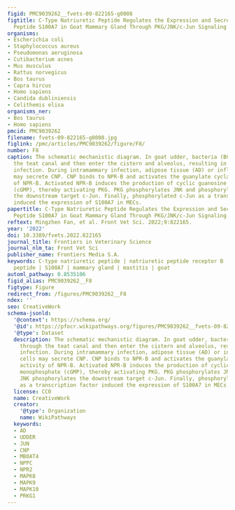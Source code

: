 ```yaml
---
figid: PMC9039262__fvets-09-822165-g0008
figtitle: C-Type Natriuretic Peptide Regulates the Expression and Secretion of Antibacterial
  Peptide S100A7 in Goat Mammary Gland Through PKG/JNK/c-Jun Signaling Pathway
organisms:
- Escherichia coli
- Staphylococcus aureus
- Pseudomonas aeruginosa
- Cutibacterium acnes
- Mus musculus
- Rattus norvegicus
- Bos taurus
- Capra hircus
- Homo sapiens
- Candida dubliniensis
- Celithemis elisa
organisms_ner:
- Bos taurus
- Homo sapiens
pmcid: PMC9039262
filename: fvets-09-822165-g0008.jpg
figlink: /pmc/articles/PMC9039262/figure/F8/
number: F8
caption: The schematic mechanistic diagram. In goat udder, bacteria (BC) pass through
  the teat canal and then enter the cistern and alveolus, resulting in intramammary
  infection. During intramammary infection, adipose tissue (AD) or inflammatory cells
  may secrete CNP. CNP binds to NPR-B and activates the guanylate cyclase activity
  of NPR-B. Activated NPR-B induces the production of cyclic guanosine monophosphate
  (cGMP), thereby activating PKG. PKG phosphorylates JNK and phosphorylated JNK phosphorylates
  the downstream target c-Jun. Finally, phosphorylated c-Jun as a transcription factor
  induced the expression of S100A7 in MECs.
papertitle: C-Type Natriuretic Peptide Regulates the Expression and Secretion of Antibacterial
  Peptide S100A7 in Goat Mammary Gland Through PKG/JNK/c-Jun Signaling Pathway.
reftext: Mingzhen Fan, et al. Front Vet Sci. 2022;9:822165.
year: '2022'
doi: 10.3389/fvets.2022.822165
journal_title: Frontiers in Veterinary Science
journal_nlm_ta: Front Vet Sci
publisher_name: Frontiers Media S.A.
keywords: C-type natriuretic peptide | natriuretic peptide receptor B | antibacterial
  peptide | S100A7 | mammary gland | mastitis | goat
automl_pathway: 0.8535106
figid_alias: PMC9039262__F8
figtype: Figure
redirect_from: /figures/PMC9039262__F8
ndex: ''
seo: CreativeWork
schema-jsonld:
  '@context': https://schema.org/
  '@id': https://pfocr.wikipathways.org/figures/PMC9039262__fvets-09-822165-g0008.html
  '@type': Dataset
  description: The schematic mechanistic diagram. In goat udder, bacteria (BC) pass
    through the teat canal and then enter the cistern and alveolus, resulting in intramammary
    infection. During intramammary infection, adipose tissue (AD) or inflammatory
    cells may secrete CNP. CNP binds to NPR-B and activates the guanylate cyclase
    activity of NPR-B. Activated NPR-B induces the production of cyclic guanosine
    monophosphate (cGMP), thereby activating PKG. PKG phosphorylates JNK and phosphorylated
    JNK phosphorylates the downstream target c-Jun. Finally, phosphorylated c-Jun
    as a transcription factor induced the expression of S100A7 in MECs.
  license: CC0
  name: CreativeWork
  creator:
    '@type': Organization
    name: WikiPathways
  keywords:
  - AD
  - UDDER
  - JUN
  - CNP
  - MBOAT4
  - NPPC
  - NPR2
  - MAPK8
  - MAPK9
  - MAPK10
  - PRKG1
---
```

